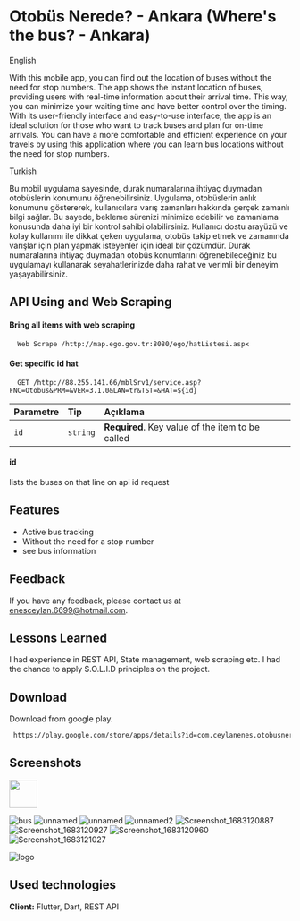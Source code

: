 
# Otobüs Nerede? - Ankara (Where's the bus? - Ankara)

English

With this mobile app, you can find out the location of buses without the need for stop numbers. The app shows the instant location of buses, providing users with real-time information about their arrival time. This way, you can minimize your waiting time and have better control over the timing. With its user-friendly interface and easy-to-use interface, the app is an ideal solution for those who want to track buses and plan for on-time arrivals. You can have a more comfortable and efficient experience on your travels by using this application where you can learn bus locations without the need for stop numbers.

Turkish

Bu mobil uygulama sayesinde, durak numaralarına ihtiyaç duymadan otobüslerin konumunu öğrenebilirsiniz. Uygulama, otobüslerin anlık konumunu göstererek, kullanıcılara varış zamanları hakkında gerçek zamanlı bilgi sağlar. Bu sayede, bekleme sürenizi minimize edebilir ve zamanlama konusunda daha iyi bir kontrol sahibi olabilirsiniz. Kullanıcı dostu arayüzü ve kolay kullanımı ile dikkat çeken uygulama, otobüs takip etmek ve zamanında varışlar için plan yapmak isteyenler için ideal bir çözümdür. Durak numaralarına ihtiyaç duymadan otobüs konumlarını öğrenebileceğiniz bu uygulamayı kullanarak seyahatlerinizde daha rahat ve verimli bir deneyim yaşayabilirsiniz.




## API Using and Web Scraping

#### Bring all items with web scraping

```http
  Web Scrape /http://map.ego.gov.tr:8080/ego/hatListesi.aspx
```


#### Get specific id hat

```http
  GET /http://88.255.141.66/mblSrv1/service.asp?FNC=Otobus&PRM=&VER=3.1.0&LAN=tr&TST=&HAT=${id}
```

| Parametre | Tip     | Açıklama                       |
| :-------- | :------- | :-------------------------------- |
| `id`      | `string` | **Required**. Key value of the item to be called |

#### id

lists the buses on that line on api id request 

  
## Features

- Active bus tracking
- Without the need for a stop number 
- see bus information 

  
## Feedback

If you have any feedback, please contact us at enesceylan.6699@hotmail.com.

  
## Lessons Learned

I had experience in REST API, State management, web scraping etc. I had the chance to apply S.O.L.I.D principles on the project.
## Download 

Download from google play.

```bash 
 https://play.google.com/store/apps/details?id=com.ceylanenes.otobusnerede
```
    
## Screenshots
<img src="https://github.com/EnesCeee/flutter_ego/assets/86595661/1ffc93e8-7303-4ded-9c00-7f9ea4ef24f8" width="50" height="50">

![bus](https://github.com/EnesCeee/flutter_ego/assets/86595661/1ffc93e8-7303-4ded-9c00-7f9ea4ef24f8)
![unnamed](https://github.com/EnesCeee/flutter_ego/assets/86595661/465951a3-35c9-4d7c-b67a-b6a07dc6c141=250x250)
![unnamed](https://github.com/EnesCeee/flutter_ego/assets/86595661/e38cfc8a-4095-470d-888e-cedfd1805e7c=250x250)
![unnamed2](https://github.com/EnesCeee/flutter_ego/assets/86595661/45b4be1a-e946-4a80-a84a-5672410ac42a=250x250)
![Screenshot_1683120887](https://github.com/EnesCeee/flutter_ego/assets/86595661/9efd0c6a-1c0f-4c37-91a8-1345978649b0=250x250)
![Screenshot_1683120927](https://github.com/EnesCeee/flutter_ego/assets/86595661/7d1b7160-2e33-48e1-b7ea-da12afdf7d52=250x250)
![Screenshot_1683120960](https://github.com/EnesCeee/flutter_ego/assets/86595661/4d8a07df-503d-47ea-81f7-aac5c07aa0b2=250x250)
![Screenshot_1683121027](https://github.com/EnesCeee/flutter_ego/assets/86595661/74d6b28d-2b0c-4a07-8003-ed8aa47f34a7=250x250)




  
![logo](https://github.com/EnesCeee/flutter_ego/assets/86595661/36c6ecdb-daac-4278-8295-8447da71689c)

    
## Used technologies

**Client:** Flutter, Dart, REST API


  
